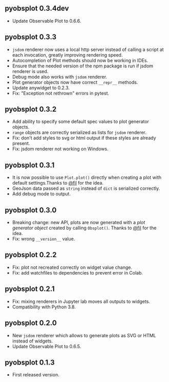 ## pyobsplot 0.3.4dev

- Update Observable Plot to 0.6.6.


## pyobsplot 0.3.3

- `jsdom` renderer now uses a local http server instead of calling a script at each invocation, greatly improving rendering speed.
- Autocompletion of Plot methods should now be working in IDEs.
- Ensure that the needed version of the npm package is run if jsdom renderer is used.
- Debug mode also works with `jsdom` renderer.
- Plot generator objects now have correct `__repr__` methods.
- Update anywidget to 0.2.3.
- Fix: "Exception not rethrown" errors in pytest.


## pyobsplot 0.3.2

- Add ability to specify some default spec values to plot generator objects.
- `range` objects are correctly serialized as lists for `jsdom` renderer.
- Fix: don't add styles to svg or html output if these styles are already present.
- Fix: jsdom renderer not working on Windows.


## pyobsplot 0.3.1

- It is now possible to use `Plot.plot()` directly when creating a plot with default settings.Thanks to [@fil](https://github.com/fil) for the idea.
- GeoJson data passed as `string` instead of `dict` is serialized correctly.
- Add debug mode to output.
 

## pyobsplot 0.3.0

- Breaking change: new API, plots are now generated with a *plot generator object* created by calling `Obsplot()`. Thanks to [@fil](https://github.com/fil) for the idea.
- Fix: wrong `__version__` value.


## pyobsplot 0.2.2

- Fix: plot not recreated correctly on widget value change.
- Fix: add watchfiles to dependencies to prevent error in Colab.


## pyobsplot 0.2.1

- Fix: mixing renderers in Jupyter lab moves all outputs to widgets.
- Compatibility with Python 3.8.


## pyobsplot 0.2.0

- New `jsdom` renderer which allows to generate plots as SVG or HTML instead of widgets.
- Update Observable Plot to 0.6.5.


## pyobsplot 0.1.3

- First released version.